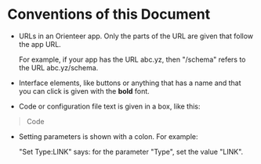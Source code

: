 # Conventions of this Document

* URLs in an Orienteer app. Only the parts of the URL are given that follow the app URL.

  For example, if your app has the URL abc.yz, then "/schema" refers to the URL abc.yz/schema.
  
* Interface elements, like buttons or anything that has a name and that you can click is given with the **bold** font. 

* Code or configuration file text is given in a box, like this:
> Code 
> 

* Setting parameters is shown with a colon. For example:

  "Set Type:LINK" says: for the parameter "Type", set the value "LINK".

